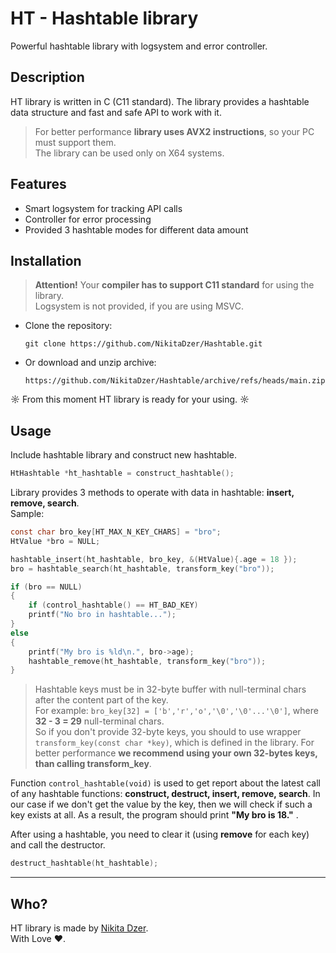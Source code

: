 # HT - Hashtable library
Powerful hashtable library with logsystem and error controller.

## Description
HT library is written in C (C11 standard). The library provides a hashtable data structure and fast and safe API to work with it.
> For better performance **library uses AVX2 instructions**, so your PC must support them. <br> 
The library can be used only on X64 systems.

## Features
* Smart logsystem for tracking API calls
* Controller for error processing
* Provided 3 hashtable modes for different data amount

## Installation
> **Attention!**
Your **compiler has to support С11 standard** for using the library. <br>
Logsystem is not provided, if you are using MSVC.
* Clone the repository:

  `git clone https://github.com/NikitaDzer/Hashtable.git`
* Or download and unzip archive:

  `https://github.com/NikitaDzer/Hashtable/archive/refs/heads/main.zip`

☼ From this moment HT library is ready for your using. ☼


## Usage
Include hashtable library and construct new hashtable.

```c
HtHashtable *ht_hashtable = construct_hashtable();
```

Library provides 3 methods to operate with data in hashtable: **insert, remove, search**. <br>
Sample:

```C
const char bro_key[HT_MAX_N_KEY_CHARS] = "bro";
HtValue *bro = NULL;

hashtable_insert(ht_hashtable, bro_key, &(HtValue){.age = 18 });
bro = hashtable_search(ht_hashtable, transform_key("bro"));

if (bro == NULL)
{
    if (control_hashtable() == HT_BAD_KEY)
    printf("No bro in hashtable...");
}
else
{
    printf("My bro is %ld\n.", bro->age);
    hashtable_remove(ht_hashtable, transform_key("bro"));
}
```
> Hashtable keys must be in 32-byte buffer with null-terminal chars after the content part of the key. <br>
For example: ```bro_key[32] = ['b','r','o','\0','\0'...'\0']```, where **32 - 3 = 29** null-terminal chars. <br>
So if you don't provide 32-byte keys, you should to use wrapper ```transform_key(const char *key)```, which is defined in the library.
For better performance **we recommend using your own 32-bytes keys, than calling transform_key**.

Function ```control_hashtable(void)``` is used to get report about the latest call of any hashtable functions: **construct, destruct, insert, remove, search**. In our case if we don't get the value by the key, then we will check if such a key exists at all. As a result, the program should print **"My bro is 18."** .

After using a hashtable, you need to clear it (using **remove** for each key) and call the destructor.

```c
destruct_hashtable(ht_hashtable);
```

***
## Who? 
HT library is made by [Nikita Dzer](https://vk.com/id188977770). <br>
With Love ♥.
